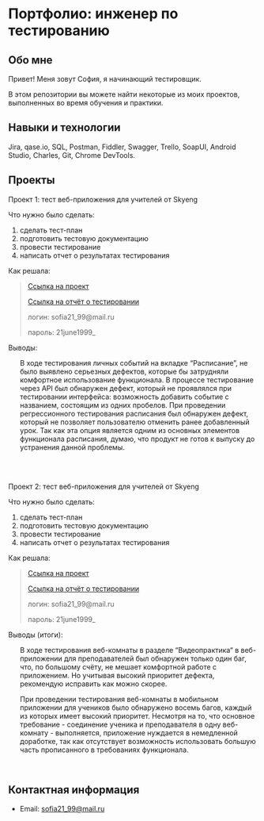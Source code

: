 # Портфолио: инженер по тестированию

## Обо мне
Привет! Меня зовут София, я начинающий тестировщик. <br>
<p> В этом репозитории вы можете найти некоторые из моих проектов, выполненных во время обучения и практики.
<br>
  
## Навыки и технологии
<p> Jira, qase.io, SQL, Postman, Fiddler, Swagger, Trello, SoapUI, Android Studio, Charles, Git, Chrome DevTools. </p>

## Проекты
<p> Проект 1: тест веб-приложения для учителей от Skyeng</p>
<p>Что нужно было сделать:<p>
<ol>
  <li>сделать тест-план </li>
  <li>подготовить тестовую документацию</li>
	<li>провести тестирование</li>
  <li>написать отчет о результатах тестирования</li>
 </ol> 
<p>Как решала:<p>

> <a href="https://sofiaqa.atlassian.net/l/cp/mf06uK1X" >Ссылка на проект</a>
> <p> <a href="https://sofiaqa.atlassian.net/l/cp/HZybexcc" >Ссылка на отчёт о тестировании</a> </p>
> <p> логин: sofia21_99@mail.ru </p>
> <p> пароль: 21june1999_ </p>

<p>Выводы:<p>
<ol> 
  <p> В ходе тестирования личных событий на вкладке “Расписание”, не было выявлено серьезных дефектов, которые бы затрудняли комфортное использование функционала. В процессе тестирование через API был обнаружен дефект, который не проявлялся при тестировании интерфейса: возможность добавить событие с названием, состоящим из одних пробелов. При проведении регрессионного тестирования расписания был обнаружен дефект, который не позволяет пользователю отменить ранее добавленный урок. Так как эта опция является одним из основных элементов функционала расписания, думаю, что продукт не готов к выпуску до устранения данной проблемы.</p>
 </ol>
 <br> 

 <br> 

<p>Проект 2: тест веб-приложения для учителей от Skyeng </p> 
<p>Что нужно было сделать:<p>
<ol>
  <li>сделать тест-план </li>
  <li>подготовить тестовую документацию</li>
  <li>провести тестирование</li>
  <li>написать отчет о результатах тестирования</li>
</ol>
<p>Как решала:</p>

> <a href="https://sofiaqa.atlassian.net/l/cp/BrPyEitu" >Ссылка на проект</a>
> <p> <a href="https://sofiaqa.atlassian.net/l/cp/1TzK0Kvz" >Ссылка на отчёт о тестировании</a> </p>
> <p> логин: sofia21_99@mail.ru </p>
> <p> пароль: 21june1999_ </p>

<p>Выводы (итоги):<p>
<ol>
   <p>В ходе тестирования веб-комнаты в разделе “Видеопрактика“ в веб-приложении для преподавателей был обнаружен только один баг, что, по большому счёту, не мешает комфортной работе с приложением. Но учитывая высокий приоритет дефекта, рекомендую исправить как можно скорее. </p>
<p>При проведении тестирования веб-комнаты в мобильном приложении для учеников было обнаружено восемь багов, каждый из которых имеет высокий приоритет. Несмотря на то, что основное требование - соединение ученика и преподавателя в одну веб-комнату - выполняется, приложение нуждается в немедленной доработке, так как отсутствует возможность использовать большую часть прописанного в требованиях функционала.</p>
</ol>
<br> 

## Контактная информация
- Email: sofia21_99@mail.ru
